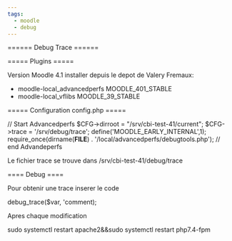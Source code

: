 ```yaml
---
tags:
  - moodle
  - debug
---
```


====== Debug Trace ======

===== Plugins =====

Version Moodle 4.1
installer depuis le depot de Valery Fremaux:

  * moodle-local_advancedperfs MOODLE_401_STABLE
  * moodle-local_vflibs MOODLE_39_STABLE  

===== Configuration config.php =====


  // Start Advancedperfs 
  $CFG->dirroot   = "/srv/cbi-test-41/current";
  $CFG->trace = '/srv/debug/trace';
  define('MOODLE_EARLY_INTERNAL',1);
  require_once(dirname(__FILE__) . '/local/advancedperfs/debugtools.php');
  // end Advandeperfs
  
Le fichier trace se trouve dans /srv/cbi-test-41/debug/trace

==== Debug ====

Pour obtenir une trace inserer le code

  debug_trace($var, 'comment);
  
Apres chaque modification

  sudo systemctl restart apache2&&sudo systemctl restart php7.4-fpm
  
